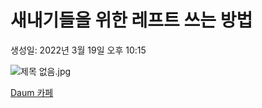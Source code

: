 # 새내기들을 위한 레프트 쓰는 방법

생성일: 2022년 3월 19일 오후 10:15

![제목 없음.jpg](%EC%A0%9C%EB%AA%A9_%EC%97%86%EC%9D%8C.jpg)

[Daum 카페](https://cafe.daum.net/subdued20club/M7oE/392)